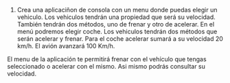 1. Crea una aplicaciñon de consola con un menu donde puedas elegir un vehiculo. Los vehiculos tendrán una propiedad que será su velocidad. También tendrán dos métodos, uno de frenar y otro de acelerar. En el menú podremos elegir coche. Los vehiculos tendrán dos métodos que serán acelerar y frenar. Para el coche acelerar sumará a su velocidad 20 km/h. El avión avanzará 100 Km/h.

El menu de la aplicación te permitirá frenar con el vehículo que tengas seleccionado o acelerar con el mismo. Asi mismo podrás consultar su velocidad.